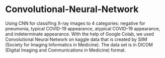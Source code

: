 # Convolutional-Neural-Network
Using CNN for classifing X-ray images to 4 categories: negative for pneumonia, typical COVID-19 appearance, atypical COVID-19 appearance, and indeterminate appearance.
With the help of Google Colab, we used Convolutional Neural Network on kaggle data that is created by SIIM (Society for Imaging Informatics in Medicine). The data set is in DICOM (Digital Imaging and Communications in Medicine) format.
